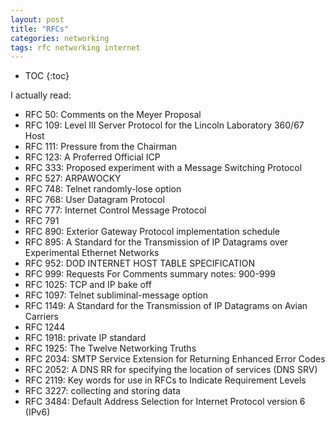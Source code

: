 ```yaml
---
layout: post
title: "RFCs"
categories: networking
tags: rfc networking internet
---
```


* TOC
{:toc}

I actually read:

- RFC 50: Comments on the Meyer Proposal
- RFC 109: Level III Server Protocol for the Lincoln Laboratory 360/67 Host
- RFC 111: Pressure from the Chairman
- RFC 123: A Proferred Official ICP
- RFC 333: Proposed experiment with a Message Switching Protocol
- RFC 527: ARPAWOCKY
- RFC 748: Telnet randomly-lose option
- RFC 768: User Datagram Protocol
- RFC 777: Internet Control Message Protocol
- RFC 791
- RFC 890: Exterior Gateway Protocol implementation schedule
- RFC 895: A Standard for the Transmission of IP Datagrams over Experimental Ethernet Networks
- RFC 952: DOD INTERNET HOST TABLE SPECIFICATION
- RFC 999: Requests For Comments summary notes: 900-999
- RFC 1025: TCP and IP bake off
- RFC 1097: Telnet subliminal-message option
- RFC 1149: A Standard for the Transmission of IP Datagrams on Avian Carriers
- RFC 1244
- RFC 1918: private IP standard
- RFC 1925: The Twelve Networking Truths
- RFC 2034: SMTP Service Extension for Returning Enhanced Error Codes
- RFC 2052: A DNS RR for specifying the location of services (DNS SRV)
- RFC 2119: Key words for use in RFCs to Indicate Requirement Levels
- RFC 3227: collecting and storing data
- RFC 3484: Default Address Selection for Internet Protocol version 6 (IPv6)


